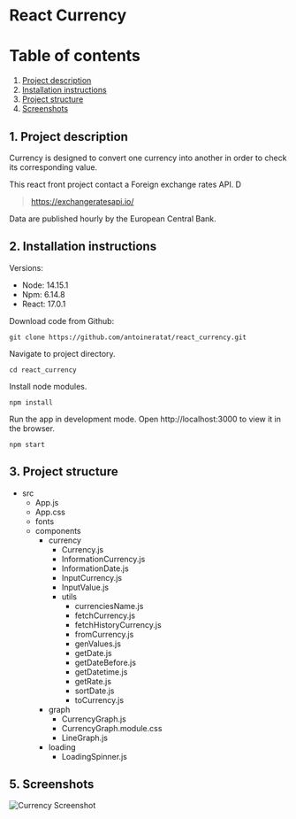 ﻿# React Currency

# Table of contents

1. [Project description](#description)
2. [Installation instructions](#installation)
3. [Project structure](#structure)
4. [Screenshots](#screenshots)

## 1. Project description<a name="description"></a>

Currency is designed to convert one currency into another in order to check its corresponding value.

This react front project contact a Foreign exchange rates API. D

> https://exchangeratesapi.io/

Data are published hourly by the European Central Bank.

## 2. Installation instructions<a name="installation"></a>

Versions:

-   Node: 14.15.1
-   Npm: 6.14.8
-   React: 17.0.1

Download code from Github:

```shell
git clone https://github.com/antoineratat/react_currency.git
```

Navigate to project directory.

```shell
cd react_currency
```

Install node modules.

```shell
npm install
```

Run the app in development mode. Open http://localhost:3000 to view it in the browser.

```shell
npm start
```

## 3. Project structure<a name="structure"></a>

-   src
    -   App.js
    -   App.css
    -   fonts
    -   components
        -   currency
            -   Currency.js
            -   InformationCurrency.js
            -   InformationDate.js
            -   InputCurrency.js
            -   InputValue.js
            -   utils
                -   currenciesName.js
                -   fetchCurrency.js
                -   fetchHistoryCurrency.js
                -   fromCurrency.js
                -   genValues.js
                -   getDate.js
                -   getDateBefore.js
                -   getDatetime.js
                -   getRate.js
                -   sortDate.js
                -   toCurrency.js
        -   graph
            -   CurrencyGraph.js
            -   CurrencyGraph.module.css
            -   LineGraph.js
        -   loading
            -   LoadingSpinner.js

## 5. Screenshots<a name="screenshots"></a>

![Currency Screenshot](https://github.com/antoineratat/github_docs/blob/main/react_currency/1.PNG?raw=true)

